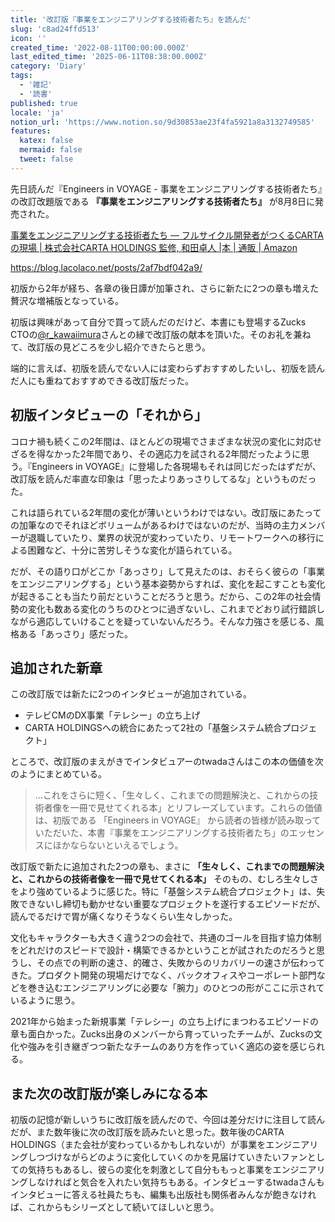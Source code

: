 ```yaml
---
title: '改訂版『事業をエンジニアリングする技術者たち』を読んだ'
slug: 'c8ad24ffd513'
icon: ''
created_time: '2022-08-11T00:00:00.000Z'
last_edited_time: '2025-06-11T08:38:00.000Z'
category: 'Diary'
tags:
  - '雑記'
  - '読書'
published: true
locale: 'ja'
notion_url: 'https://www.notion.so/9d30853ae23f4fa5921a8a3132749585'
features:
  katex: false
  mermaid: false
  tweet: false
---
```


先日読んだ『Engineers in VOYAGE - 事業をエンジニアリングする技術者たち』の改訂改題版である **『事業をエンジニアリングする技術者たち』** が8月8日に発売された。

[事業をエンジニアリングする技術者たち ― フルサイクル開発者がつくるCARTAの現場 \| 株式会社CARTA HOLDINGS 監修, 和田卓人 \|本 \| 通販 \| Amazon](https://www.amazon.co.jp/E4-BA-8B-E6-A5-AD-E3-82-92-E3-82-A8-E3-83-B3-E3-82-B8-E3-83-8B-E3-82-A2-E3-83-AA-E3-83-B3-E3-82-B0/dp/4908686157/ref=dp_ob_title_bk)

https://blog.lacolaco.net/posts/2af7bdf042a9/

初版から2年が経ち、各章の後日譚が加筆され、さらに新たに2つの章も増えた贅沢な増補版となっている。

初版は興味があって自分で買って読んだのだけど、本書にも登場するZucks CTOの[@r_kawaiimura](https://twitter.com/r_kawaiimura)さんとの縁で改訂版の献本を頂いた。そのお礼を兼ねて、改訂版の見どころを少し紹介できたらと思う。

端的に言えば、初版を読んでない人には変わらずおすすめしたいし、初版を読んだ人にも重ねておすすめできる改訂版だった。

## 初版インタビューの「それから」

コロナ禍も続くこの2年間は、ほとんどの現場でさまざまな状況の変化に対応せざるを得なかった2年間であり、その適応力を試される2年間だったように思う。『Engineers in VOYAGE』に登場した各現場もそれは同じだったはずだが、改訂版を読んだ率直な印象は「思ったよりあっさりしてるな」というものだった。

これは語られている2年間の変化が薄いというわけではない。改訂版にあたっての加筆なのでそれほどボリュームがあるわけではないのだが、当時の主力メンバーが退職していたり、業界の状況が変わっていたり、リモートワークへの移行による困難など、十分に苦労しそうな変化が語られている。

だが、その語り口がどこか「あっさり」して見えたのは、おそらく彼らの「事業をエンジニアリングする」という基本姿勢からすれば、変化を起こすことも変化が起きることも当たり前だということだろうと思う。だから、この2年の社会情勢の変化も数ある変化のうちのひとつに過ぎないし、これまでどおり試行錯誤しながら適応していけることを疑っていないんだろう。そんな力強さを感じる、風格ある「あっさり」感だった。

## 追加された新章

この改訂版では新たに2つのインタビューが追加されている。

- テレビCMのDX事業「テレシー」の立ち上げ
- CARTA HOLDINGSへの統合にあたって2社の「基盤システム統合プロジェクト」

ところで、改訂版のまえがきでインタビュアーのtwadaさんはこの本の価値を次のようにまとめている。

> ...これをさらに短く、「生々しく、これまでの問題解決と、これからの技術者像を一冊で見せてくれる本」とリフレーズしています。これらの価値は、初版である 「Engineers in VOYAGE』 から読者の皆様が読み取っていただいた、本書『事業をエンジニアリングする技術者たち」のエッセンスにほかならないといえるでしょう。

改訂版で新たに追加された2つの章も、まさに **「生々しく、これまでの問題解決と、これからの技術者像を一冊で見せてくれる本」** そのもの、むしろ生々しさをより強めているように感じた。特に「基盤システム統合プロジェクト」は、失敗できないし締切も動かせない重要なプロジェクトを遂行するエピソードだが、読んでるだけで胃が痛くなりそうなくらい生々しかった。

文化もキャラクターも大きく違う2つの会社で、共通のゴールを目指す協力体制をどれだけのスピードで設計・構築できるかということが試されたのだろうと思うし、その点での判断の速さ、的確さ、失敗からのリカバリーの速さが伝わってきた。プロダクト開発の現場だけでなく、バックオフィスやコーポレート部門などを巻き込むエンジニアリングに必要な「腕力」のひとつの形がここに示されているように思う。

2021年から始まった新規事業「テレシー」の立ち上げにまつわるエピソードの章も面白かった。Zucks出身のメンバーから育っていったチームが、Zucksの文化や強みを引き継ぎつつ新たなチームのあり方を作っていく適応の姿を感じられる。

## また次の改訂版が楽しみになる本

初版の記憶が新しいうちに改訂版を読んだので、今回は差分だけに注目して読んだが、また数年後に次の改訂版を読みたいと思った。数年後のCARTA HOLDINGS（また会社が変わっているかもしれないが）が事業をエンジニアリングしつづけながらどのように変化していくのかを見届けていきたいファンとしての気持ちもあるし、彼らの変化を刺激として自分ももっと事業をエンジニアリングしなければと気合を入れたい気持ちもある。インタビューするtwadaさんもインタビューに答える社員たちも、編集も出版社も関係者みんなが飽きなければ、これからもシリーズとして続いてほしいと思う。
